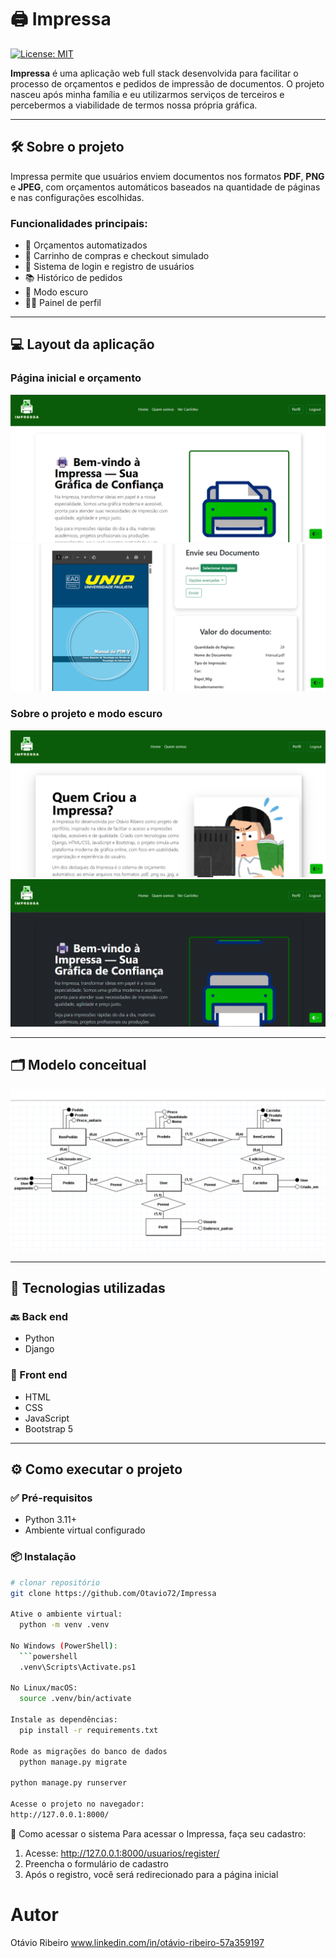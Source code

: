 # 🖨️ Impressa

[![License: MIT](https://img.shields.io/badge/License-MIT-green.svg)](https://github.com/Otavio72/Impressa/blob/main/LICENSE)

**Impressa** é uma aplicação web full stack desenvolvida para facilitar o processo de orçamentos e pedidos de impressão de documentos. O projeto nasceu após minha família e eu utilizarmos serviços de terceiros e percebermos a viabilidade de termos nossa própria gráfica.

---

## 🛠️ Sobre o projeto

Impressa permite que usuários enviem documentos nos formatos **PDF**, **PNG** e **JPEG**, com orçamentos automáticos baseados na quantidade de páginas e nas configurações escolhidas.

### Funcionalidades principais:

- 🧾 Orçamentos automatizados
- 🛒 Carrinho de compras e checkout simulado
- 🔐 Sistema de login e registro de usuários
- 📚 Histórico de pedidos
- 🌙 Modo escuro
- 🧑‍💼 Painel de perfil

---

## 💻 Layout da aplicação

### Página inicial e orçamento
![Página Inicial](assets/impressa1.png)
![Orçamento](assets/impressa4.png)

### Sobre o projeto e modo escuro
![Sobre o projeto](assets/impressa5.png)
![Modo escuro](assets/impressaescuro.png)

---

## 🗂️ Modelo conceitual

![Modelo Conceitual](assets/modelo_impressa.png)

---

## 🚀 Tecnologias utilizadas

### 🔙 Back end
- Python
- Django

### 🎨 Front end
- HTML
- CSS
- JavaScript
- Bootstrap 5

---

## ⚙️ Como executar o projeto

### ✅ Pré-requisitos

- Python 3.11+
- Ambiente virtual configurado

### 📦 Instalação

```bash
# clonar repositório
git clone https://github.com/Otavio72/Impressa

Ative o ambiente virtual:
  python -m venv .venv

No Windows (PowerShell):
  ```powershell
  .venv\Scripts\Activate.ps1

No Linux/macOS:
  source .venv/bin/activate

Instale as dependências:
  pip install -r requirements.txt

Rode as migrações do banco de dados
  python manage.py migrate

python manage.py runserver

Acesse o projeto no navegador:
http://127.0.0.1:8000/
```
👤 Como acessar o sistema
Para acessar o Impressa, faça seu cadastro:
1. Acesse: http://127.0.0.1:8000/usuarios/register/
2. Preencha o formulário de cadastro
3. Após o registro, você será redirecionado para a página inicial

# Autor
Otávio Ribeiro
www.linkedin.com/in/otávio-ribeiro-57a359197
